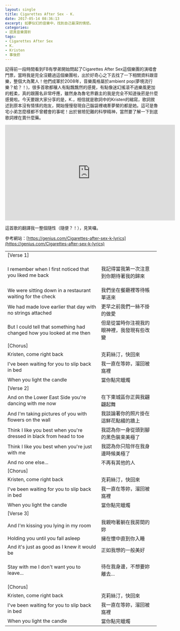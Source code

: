 ```yaml
---
layout: single
title: Cigarettes After Sex - K.
date: 2017-05-14 08:36:13
excerpt: 如夢似幻的音樂中，找到自己最深的情慾。
categories:
- 認真音樂賞析
tags:
- Cigarettes After Sex
- K.
- Kristen
- 事後菸
---
```


記得前一段時間看到FB有學弟開始問起了Cigarettes After Sex這個樂團的演唱會門票，當時我是完全沒聽過這個樂團啦，出於好奇心之下去找了一下相關資料跟音樂，整個大為驚人！他們成軍於2008年，音樂風格屬於ambient pop(夢境流行樂？蛤？！)，很多首歌都穰人有點飄飄然的感覺，有點像迷幻搖滾不過樂風更加的輕柔，真的跟團名非常呼應，雖然身為魯宅界霸主的我是完全不知道後菸是什麼感覺啦。今天要跟大家分享的是，K.，相信就是歌詞中的Kristen的縮寫，歌詞敘述到原本沒有情愫的炮友，開始慢慢發現自己腦袋裡魂牽夢縈的都是她。這可是魯宅小弟怎麼樣都不曾體會的事呢！出於冒險犯難的科學精神，當然要了解一下到底歌詞裡在賣什麼藥。

<p style="text-align: center;"><iframe allowfullscreen="" class="" frameborder="0" height="315" src="https://www.youtube.com/embed/L4sbDxR22z4?wmode=transparent" width="560"></iframe></p>

這首歌的翻譯我一整個隨性（隨便？！），見笑囉。</p><p>參考網站：[https://genius.com/Cigarettes-after-sex-k-lyrics](https://genius.com/Cigarettes-after-sex-k-lyrics)

<table align="center" border="0" cellpadding="1" cellspacing="1" style="width:500px">
	<tbody>
		<tr>
			<td>[Verse 1]</td>
		</tr>
		<tr>
			<td>I remember when I first noticed that you liked me back</td>
			<td>
<p>我記得當我第一次注意到你期待著我的歸來
			</td>
		</tr>
		<tr>
			<td>We were sitting down in a restaurant waiting for the check</td>
			<td>我們坐在餐廳裡等待帳單送來</td>
		</tr>
		<tr>
			<td>We had made love earlier that day with no strings attached</td>
			<td>更早之前我們一絲不掛的做愛</td>
		</tr>
		<tr>
			<td>But I could tell that something had changed how you looked at me then</td>
			<td>但是從當時你注視我的眼神裡，我發現有些改變</td>
		</tr>
		<tr>
		</tr>
		<tr>
			<td>[Chorus]</td>
		</tr>
		<tr>
			<td>Kristen, come right back</td>
			<td>克莉絲汀，快回來</td>
		</tr>
		<tr>
			<td>I've been waiting for you to slip back in bed</td>
			<td>我一直在等妳，溜回被窩裡</td>
		</tr>
		<tr>
			<td>When you light the candle</td>
			<td>當你點完蠟燭</td>
		</tr>
		<tr>
		</tr>
		<tr>
			<td>[Verse 2]</td>
		</tr>
		<tr>
			<td>And on the Lower East Side you're dancing with me now</td>
			<td>在下東城區你正與我翩翩起舞</td>
		</tr>
		<tr>
			<td>And I'm taking pictures of you with flowers on the wall</td>
			<td>我談論著你的照片掛在這鮮花點綴的牆上</td>
		</tr>
		<tr>
			<td>Think I like you best when you're dressed in black from head to toe</td>
			<td>我認為你一身從頭到腳的黑色裝束美極了</td>
		</tr>
		<tr>
			<td>Think I like you best when you're just with me</td>
			<td>我認為你只陪伴在我身邊時候美極了</td>
		</tr>
		<tr>
			<td>And no one else...</td>
			<td>不再有其他的人</td>
		</tr>
		<tr>
		</tr>
		<tr>
			<td>[Chorus]</td>
		</tr>
		<tr>
			<td>Kristen, come right back</td>
			<td>克莉絲汀，快回來</td>
		</tr>
		<tr>
			<td>I've been waiting for you to slip back in bed</td>
			<td>我一直在等妳，溜回被窩裡</td>
		</tr>
		<tr>
			<td>When you light the candle</td>
			<td>當你點完蠟燭</td>
		</tr>
		<tr>
		</tr>
		<tr>
			<td>[Verse 3]</td>
		</tr>
		<tr>
			<td>And I'm kissing you lying in my room</td>
			<td>我親吻著躺在我房間的妳</td>
		</tr>
		<tr>
			<td>Holding you until you fall asleep</td>
			<td>擁在懷中直到你入睡</td>
		</tr>
		<tr>
			<td>And it's just as good as I knew it would be</td>
			<td>正如我想的一般美好</td>
		</tr>
		<tr>
			<td>Stay with me I don't want you to leave...</td>
			<td>
<p>待在我身邊，不想要妳離去...
			</td>
		</tr>
		<tr>
		</tr>
		<tr>
			<td>[Chorus]</td>
		</tr>
		<tr>
			<td>Kristen, come right back</td>
			<td>克莉絲汀，快回來</td>
		</tr>
		<tr>
			<td>I've been waiting for you to slip back in bed</td>
			<td>我一直在等妳，溜回被窩裡</td>
		</tr>
		<tr>
			<td>When you light the candle</td>
			<td>當你點完蠟燭</td>
		</tr>
	</tbody>
</table>
